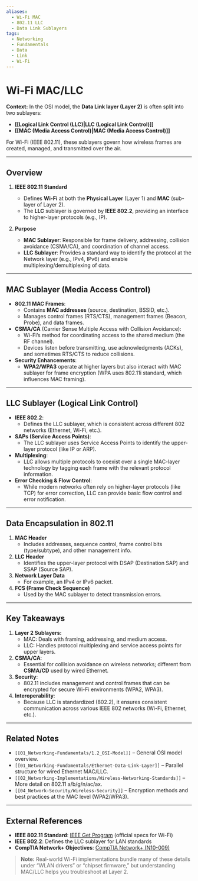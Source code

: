 ```yaml
---
aliases:
  - Wi-Fi MAC
  - 802.11 LLC
  - Data Link Sublayers
tags:
  - Networking
  - Fundamentals
  - Data
  - Link
  - Wi-Fi
---
```


# Wi-Fi MAC/LLC

**Context:** In the OSI model, the **Data Link layer (Layer 2)** is often split into two sublayers:
- **[[Logical Link Control (LLC)|LLC (Logical Link Control)]]**
- **[[MAC (Media Access Control)|MAC (Media Access Control)]]**

For Wi-Fi (IEEE 802.11), these sublayers govern how wireless frames are created, managed, and transmitted over the air.

---

## Overview

1. **IEEE 802.11 Standard**  
   - Defines **Wi-Fi** at both the **Physical Layer** (Layer 1) and **MAC** (sub-layer of Layer 2).  
   - The **LLC** sublayer is governed by **IEEE 802.2**, providing an interface to higher-layer protocols (e.g., IP).

2. **Purpose**  
   - **MAC Sublayer**: Responsible for frame delivery, addressing, collision avoidance (CSMA/CA), and coordination of channel access.  
   - **LLC Sublayer**: Provides a standard way to identify the protocol at the Network layer (e.g., IPv4, IPv6) and enable multiplexing/demultiplexing of data.

---

## MAC Sublayer (Media Access Control)

- **802.11 MAC Frames**:  
  - Contains **MAC addresses** (source, destination, BSSID, etc.).  
  - Manages control frames (RTS/CTS), management frames (Beacon, Probe), and data frames.
- **CSMA/CA** (Carrier Sense Multiple Access with Collision Avoidance):  
  - Wi-Fi’s method for coordinating access to the shared medium (the RF channel).  
  - Devices listen before transmitting, use acknowledgments (ACKs), and sometimes RTS/CTS to reduce collisions.
- **Security Enhancements**:  
  - **WPA2/WPA3** operate at higher layers but also interact with MAC sublayer for frame encryption (WPA uses 802.11i standard, which influences MAC framing).

---

## LLC Sublayer (Logical Link Control)

- **IEEE 802.2**:  
  - Defines the LLC sublayer, which is consistent across different 802 networks (Ethernet, Wi-Fi, etc.).
- **SAPs (Service Access Points)**:  
  - The LLC sublayer uses Service Access Points to identify the upper-layer protocol (like IP or ARP).
- **Multiplexing**:  
  - LLC allows multiple protocols to coexist over a single MAC-layer technology by tagging each frame with the relevant protocol information.
- **Error Checking & Flow Control**:  
  - While modern networks often rely on higher-layer protocols (like TCP) for error correction, LLC can provide basic flow control and error notification.

---

## Data Encapsulation in 802.11

1. **MAC Header**  
   - Includes addresses, sequence control, frame control bits (type/subtype), and other management info.
2. **LLC Header**  
   - Identifies the upper-layer protocol with DSAP (Destination SAP) and SSAP (Source SAP).
3. **Network Layer Data**  
   - For example, an IPv4 or IPv6 packet.
4. **FCS (Frame Check Sequence)**  
   - Used by the MAC sublayer to detect transmission errors.

---

## Key Takeaways

1. **Layer 2 Sublayers:**  
   - MAC: Deals with framing, addressing, and medium access.  
   - LLC: Handles protocol multiplexing and service access points for upper layers.
2. **CSMA/CA**:  
   - Essential for collision avoidance on wireless networks; different from **CSMA/CD** used by wired Ethernet.  
3. **Security**:  
   - 802.11 includes management and control frames that can be encrypted for secure Wi-Fi environments (WPA2, WPA3).  
4. **Interoperability**:  
   - Because LLC is standardized (802.2), it ensures consistent communication across various IEEE 802 networks (Wi-Fi, Ethernet, etc.).

---

## Related Notes

- `[[01_Networking-Fundamentals/1.2_OSI-Model]]` – General OSI model overview.  
- `[[01_Networking-Fundamentals/Ethernet-Data-Link-Layer]]` – Parallel structure for wired Ethernet MAC/LLC.  
- `[[02_Networking-Implementations/Wireless-Networking-Standards]]` – More detail on 802.11 a/b/g/n/ac/ax.  
- `[[04_Network-Security/Wireless-Security]]` – Encryption methods and best practices at the MAC level (WPA2/WPA3).

---

## External References

- **IEEE 802.11 Standard**: [IEEE Get Program](https://standards.ieee.org/standard/802_11.html) (official specs for Wi-Fi)  
- **IEEE 802.2**: Defines the LLC sublayer for LAN standards  
- **CompTIA Network+ Objectives**: [CompTIA Network+ (N10-009)](https://www.comptia.org/certifications/network)  

> **Note:** Real-world Wi-Fi implementations bundle many of these details under “WLAN drivers” or “chipset firmware,” but understanding MAC/LLC helps you troubleshoot at Layer 2.
